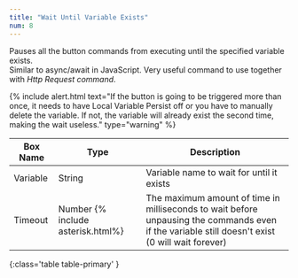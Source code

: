 ```yaml
---
title: "Wait Until Variable Exists"
num: 8
---
```


Pauses all the button commands from executing until the specified variable exists.\
Similar to async/await in JavaScript. Very useful command to use together with *Http Request command*.

{% include alert.html text="If the button is going to be triggered more than once, it needs to have Local Variable Persist off or you have to manually delete the variable. If not, the variable will already exist the second time, making the wait useless." type="warning" %} 

| Box Name | Type | Description | 
|-------|--------|--------|
| Variable | String | Variable name to wait for until it exists |
| Timeout| Number {% include asterisk.html%} | The maximum amount of time in milliseconds to wait before unpausing the commands even if the variable still doesn't exist (0 will wait forever) |
{:class='table table-primary' }






